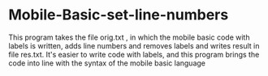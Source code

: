 # Mobile-Basic-set-line-numbers
This program takes the file orig.txt , in which the mobile basic code with labels is written, adds line numbers and removes labels and writes result in file res.txt.
It's easier to write code with labels, and this program brings the code into line with the syntax of the mobile basic language
